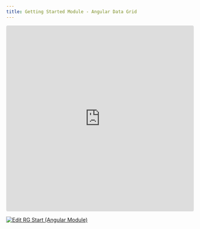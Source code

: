 ```yaml
---
title: Getting Started Module - Angular Data Grid
---
```


<ClientOnly>
  <iframe src="https://codesandbox.io/embed/3ls7pr?view=preview&module=%2Fsrc%2Fapp%2Fapp.component.ts&hidenavigation=1"
     style="width:100%; height: 500px; border:0; border-radius: 4px; overflow:hidden;"
     title="RG Start (Angular Module)"
     allow="accelerometer; ambient-light-sensor; camera; encrypted-media; geolocation; gyroscope; hid; microphone; midi; payment; usb; vr; xr-spatial-tracking"
     sandbox="allow-forms allow-modals allow-popups allow-presentation allow-same-origin allow-scripts"
   ></iframe>
</ClientOnly>

[![Edit RG Start (Angular Module)](https://codesandbox.io/static/img/play-codesandbox.svg)](https://codesandbox.io/p/sandbox/rg-start-angular-module-3ls7pr)
